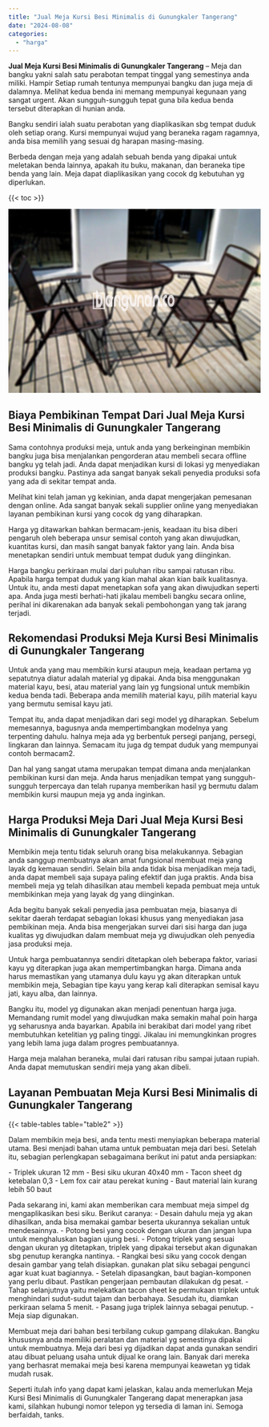 ```yaml
---
title: "Jual Meja Kursi Besi Minimalis di Gunungkaler Tangerang"
date: "2024-08-08"
categories: 
  - "harga"
---
```


**Jual Meja Kursi Besi Minimalis di Gunungkaler Tangerang** – Meja dan bangku yakni salah satu perabotan tempat tinggal yang semestinya anda miliki. Hampir Setiap rumah tentunya mempunyai bangku dan juga meja di dalamnya. Melihat kedua benda ini memang mempunyai kegunaan yang sangat urgent. Akan sungguh-sungguh tepat guna bila kedua benda tersebut diterapkan di hunian anda.

Bangku sendiri ialah suatu perabotan yang diaplikasikan sbg tempat duduk oleh setiap orang. Kursi mempunyai wujud yang beraneka ragam ragamnya, anda bisa memilih yang sesuai dg harapan masing-masing.

Berbeda dengan meja yang adalah sebuah benda yang dipakai untuk meletakan benda lainnya, apakah itu buku, makanan, dan beraneka tipe benda yang lain. Meja dapat diaplikasikan yang cocok dg kebutuhan yg diperlukan.

{{< toc >}}

![Jual Meja Kursi Besi Minimalis di Gunungkaler Tangerang](/images/jual-meja-besi-murah30.png)

## Biaya Pembikinan Tempat Dari Jual Meja Kursi Besi Minimalis di Gunungkaler Tangerang

Sama contohnya produksi meja, untuk anda yang berkeinginan membikin bangku juga bisa menjalankan pengorderan atau membeli secara offline bangku yg telah jadi. Anda dapat menjadikan kursi di lokasi yg menyediakan produksi bangku. Pastinya ada sangat banyak sekali penyedia produksi sofa yang ada di sekitar tempat anda.

Melihat kini telah jaman yg kekinian, anda dapat mengerjakan pemesanan dengan online. Ada sangat banyak sekali supplier online yang menyediakan layanan pembikinan kursi yang cocok dg yang diharapkan.

Harga yg ditawarkan bahkan bermacam-jenis, keadaan itu bisa diberi pengaruh oleh beberapa unsur semisal contoh yang akan diwujudkan, kuantitas kursi, dan masih sangat banyak faktor yang lain. Anda bisa menetapkan sendiri untuk membuat tempat duduk yang diinginkan.

Harga bangku perkiraan mulai dari puluhan ribu sampai ratusan ribu. Apabila harga tempat duduk yang kian mahal akan kian baik kualitasnya. Untuk itu, anda mesti dapat menetapkan sofa yang akan diwujudkan seperti apa. Anda juga mesti berhati-hati jikalau membeli bangku secara online, perihal ini dikarenakan ada banyak sekali pembohongan yang tak jarang terjadi.

## Rekomendasi Produksi Meja Kursi Besi Minimalis di Gunungkaler Tangerang

Untuk anda yang mau membikin kursi ataupun meja, keadaan pertama yg sepatutnya diatur adalah material yg dipakai. Anda bisa menggunakan material kayu, besi, atau material yang lain yg fungsional untuk membikin kedua benda tadi. Beberapa anda memilih material kayu, pilih material kayu yang bermutu semisal kayu jati.

Tempat itu, anda dapat menjadikan dari segi model yg diharapkan. Sebelum memesannya, bagusnya anda mempertimbangkan modelnya yang terpenting dahulu. halnya meja ada yg berbentuk persegi panjang, persegi, lingkaran dan lainnya. Semacam itu juga dg tempat duduk yang mempunyai contoh bermacam2.

Dan hal yang sangat utama merupakan tempat dimana anda menjalankan pembikinan kursi dan meja. Anda harus menjadikan tempat yang sungguh-sungguh terpercaya dan telah rupanya memberikan hasil yg bermutu dalam membikin kursi maupun meja yg anda inginkan.

## Harga Produksi Meja Dari Jual Meja Kursi Besi Minimalis di Gunungkaler Tangerang

Membikin meja tentu tidak seluruh orang bisa melakukannya. Sebagian anda sanggup membuatnya akan amat fungsional membuat meja yang layak dg kemauan sendiri. Selain bila anda tidak bisa menjadikan meja tadi, anda dapat membeli saja supaya paling efektif dan juga praktis. Anda bisa membeli meja yg telah dihasilkan atau membeli kepada pembuat meja untuk membikinkan meja yang layak dg yang diinginkan.

Ada begitu banyak sekali penyedia jasa pembuatan meja, biasanya di sekitar daerah terdapat sebagian lokasi khusus yang menyediakan jasa pembikinan meja. Anda bisa mengerjakan survei dari sisi harga dan juga kualitas yg diwujudkan dalam membuat meja yg diwujudkan oleh penyedia jasa produksi meja.

Untuk harga pembuatannya sendiri ditetapkan oleh beberapa faktor, variasi kayu yg diterapkan juga akan mempertimbangkan harga. Dimana anda harus memastikan yang utamanya dulu kayu yg akan diterapkan untuk membikin meja, Sebagian tipe kayu yang kerap kali diterapkan semisal kayu jati, kayu alba, dan lainnya.

Bangku itu, model yg digunakan akan menjadi penentuan harga juga. Memandang rumit model yang diwujudkan maka semakin mahal poin harga yg seharusnya anda bayarkan. Apabila ini berakibat dari model yang ribet membutuhkan ketelitian yg paling tinggi. Jikalau ini memungkinkan progres yang lebih lama juga dalam progres pembuatannya.

Harga meja malahan beraneka, mulai dari ratusan ribu sampai jutaan rupiah. Anda dapat memutuskan sendiri meja yang akan dibeli.

## Layanan Pembuatan Meja Kursi Besi Minimalis di Gunungkaler Tangerang

{{< table-tables table="table2" >}}

Dalam membikin meja besi, anda tentu mesti menyiapkan beberapa material utama. Besi menjadi bahan utama untuk pembuatan meja dari besi. Setelah itu, sebagian perlengkapan sebagaimana berikut ini patut anda persiapkan:

\- Triplek ukuran 12 mm - Besi siku ukuran 40x40 mm - Tacon sheet dg ketebalan 0,3 - Lem fox cair atau perekat kuning - Baut material lain kurang lebih 50 baut

Pada sekarang ini, kami akan memberikan cara membuat meja simpel dg mengaplikasikan besi siku. Berikut caranya: - Desain dahulu meja yg akan dihasilkan, anda bisa memakai gambar beserta ukurannya sekalian untuk mendesainnya. - Potong besi yang cocok dengan ukuran dan jangan lupa untuk menghaluskan bagian ujung besi. - Potong triplek yang sesuai dengan ukuran yg ditetapkan, triplek yang dipakai tersebut akan digunakan sbg penutup kerangka nantinya. - Rangkai besi siku yang cocok dengan desain gambar yang telah disiapkan. gunakan plat siku sebagai pengunci agar kuat kuat bagiannya. - Setelah dipasangkan, baut bagian-komponen yang perlu dibaut. Pastikan pengerjaan pembautan dilakukan dg pesat. - Tahap selanjutnya yaitu melekatkan tacon sheet ke permukaan triplek untuk menghindari sudut-sudut tajam dan berbahaya. Sesudah itu, diamkan perkiraan selama 5 menit. - Pasang juga triplek lainnya sebagai penutup. - Meja siap digunakan.

Membuat meja dari bahan besi terbilang cukup gampang dilakukan. Bangku khususnya anda memiliki peralatan dan material yg semestinya dipakai untuk membuatnya. Meja dari besi yg dijadikan dapat anda gunakan sendiri atau dibuat peluang usaha untuk dijual ke orang lain. Banyak dari mereka yang berhasrat memakai meja besi karena mempunyai keawetan yg tidak mudah rusak.

Seperti itulah info yang dapat kami jelaskan, kalau anda memerlukan Meja Kursi Besi Minimalis di Gunungkaler Tangerang dapat menerapkan jasa kami, silahkan hubungi nomor telepon yg tersedia di laman ini. Semoga berfaidah, tanks.
